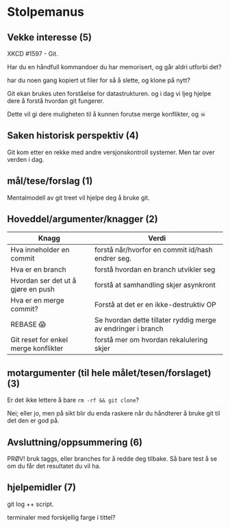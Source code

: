 # Stolpemanus

## Vekke interesse (5)
XKCD #1597 - Git.

Har du en håndfull kommandoer du har memorisert, og går aldri utforbi det?

har du noen gang kopiert ut filer for så å slette, og klone på nytt?


Git ekan brukes uten forståelse for datastrukturen. og i dag vi ljeg hjelpe dere å forstå hvordan git fungerer.

Dette vil gi dere muligheten til å kunnen forutse merge konflikter, og ☠ 

## Saken historisk perspektiv (4)
Git kom etter en rekke med andre versjonskontroll systemer. 
Men tar over verden i dag.

## mål/tese/forslag (1)
Mentalmodell av git treet vil hjelpe deg å bruke git.

## Hoveddel/argumenter/knagger (2)

| Knagg | Verdi | 
| ------- | ----- |
| Hva inneholder en commit | forstå når/hvorfor en commit id/hash endrer seg. |
| Hva er en branch | forstå hvordan en branch utvikler seg |
| Hvordan ser det ut å gjøre en push | forstå at samhandling skjer asynkront |
| Hva er en merge commit? | Forstå at det er en ikke-destruktiv OP |
| REBASE 😱 | Se hvordan dette tillater ryddig merge av endringer i branch |
| Git reset for enkel merge konflikter | forstå mer om hvordan rekalulering skjer |


## motargumenter (til hele målet/tesen/forslaget) (3)
Er det ikke lettere å bare `rm -rf && git clone`?

Nei; eller jo, men på sikt blir du enda raskere når du håndterer å bruke git til det den er god på.

## Avsluttning/oppsummering (6)

PRØV! bruk taggs, eller branches for å redde deg tilbake. Så bare test å se om du får det resultatet du vil ha. 

## hjelpemidler (7)
git log ++ script.

terminaler med forskjellig farge i tittel?
